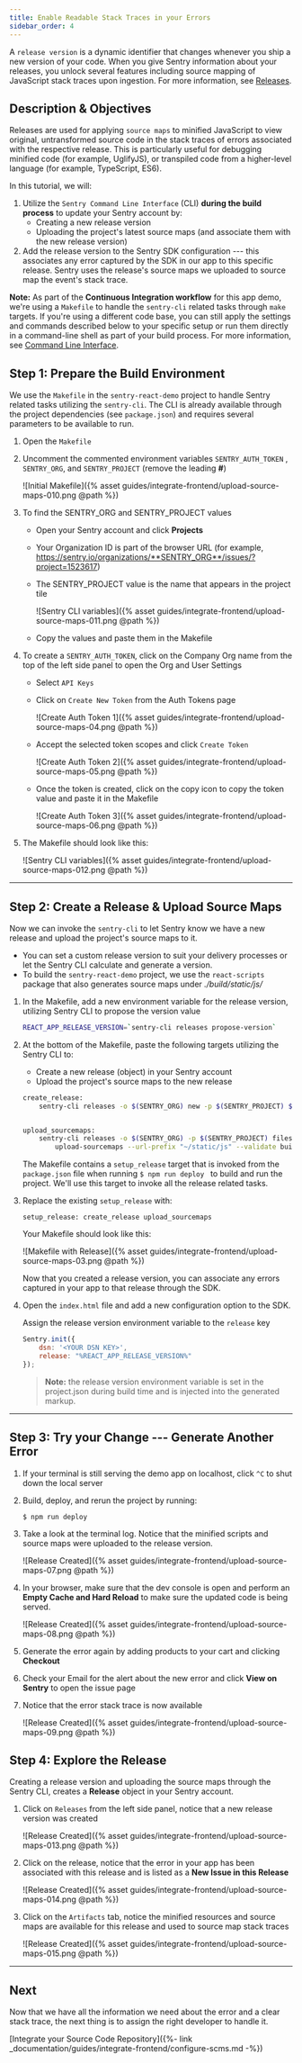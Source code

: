 ```yaml
---
title: Enable Readable Stack Traces in your Errors
sidebar_order: 4
---
```


 A `release version` is a dynamic identifier that changes whenever you ship a new version of your code. When you give Sentry information about your releases, you unlock several features including source mapping of JavaScript stack traces upon ingestion. For more information, see [Releases](https://docs.sentry.io/workflow/releases/?platform=browser).

## Description & Objectives
Releases are used for applying `source maps` to minified JavaScript to view original, untransformed source code in the stack traces of errors associated with the respective release. This is particularly useful for debugging minified code (for example, UglifyJS), or transpiled code from a higher-level language (for example, TypeScript, ES6).

 In this tutorial, we will: 
 1. Utilize the `Sentry Command Line Interface` (CLI) **during the build process** to update your Sentry account by:
    - Creating a new release version
    - Uploading the project's latest source maps (and associate them with the new release version)
2. Add the release version to the Sentry SDK configuration --- this associates any error captured by the SDK in our app to this specific release. Sentry uses the release's source maps we uploaded to source map the event's stack trace.

**Note:** As part of the **Continuous Integration workflow** for this app demo, we're using a `Makefile` to handle the `sentry-cli` related tasks through `make` targets. If you're using a different code base, you can still apply the settings and commands described below to your specific setup or run them directly in a command-line shell as part of your build process. For more information, see [Command Line Interface](https://docs.sentry.io/cli/).


<!-- ## Prerequisites -->

## Step 1: Prepare the Build Environment
We use the `Makefile` in the `sentry-react-demo` project to handle Sentry related tasks utilizing the `sentry-cli`. The CLI is already available through the project dependencies (see `package.json`) and requires several parameters to be available to run.

1. Open the `Makefile`

2. Uncomment the commented environment variables `SENTRY_AUTH_TOKEN` , `SENTRY_ORG`, and `SENTRY_PROJECT` (remove the leading **#**)
    
    ![Initial Makefile]({% asset guides/integrate-frontend/upload-source-maps-010.png @path %})
    

3. To find the SENTRY_ORG and SENTRY_PROJECT values
    - Open your Sentry account and click **Projects**
    - Your Organization ID is part of the browser URL (for example, https://sentry.io/organizations/**SENTRY_ORG**/issues/?project=1523617)
    - The SENTRY_PROJECT value is the name that appears in the project tile
        
        ![Sentry CLI variables]({% asset guides/integrate-frontend/upload-source-maps-011.png @path %})
    - Copy the values and paste them in the Makefile

4. To create a `SENTRY_AUTH_TOKEN`, click on the Company Org name from the top of the left side panel to open the Org and User Settings
    - Select `API Keys`
    - Click on `Create New Token` from the Auth Tokens page 
        
        ![Create Auth Token 1]({% asset guides/integrate-frontend/upload-source-maps-04.png @path %})
    
    - Accept the selected token scopes and click `Create Token`
        
        ![Create Auth Token 2]({% asset guides/integrate-frontend/upload-source-maps-05.png @path %})

    - Once the token is created, click on the copy icon to copy the token value and paste it in the Makefile

        ![Create Auth Token 3]({% asset guides/integrate-frontend/upload-source-maps-06.png @path %})


5. The Makefile should look like this:

    ![Sentry CLI variables]({% asset guides/integrate-frontend/upload-source-maps-012.png @path %})


***

## Step 2: Create a Release & Upload Source Maps

Now we can invoke the `sentry-cli` to let Sentry know we have a new release and upload the project's source maps to it. 
- You can set a custom release version to suit your delivery processes or let the Sentry CLI calculate and generate a version. 
- To build the `sentry-react-demo` project, we use the `react-scripts` package that also generates source maps under _./build/static/js/_

1. In the Makefile, add a new environment variable for the release version, utilizing Sentry CLI to propose the version value

    ```bash
    REACT_APP_RELEASE_VERSION=`sentry-cli releases propose-version`
    ```

2. At the bottom of the Makefile, paste the following targets utilizing the Sentry CLI to:
    - Create a new release (object) in your Sentry account
    - Upload the project's source maps to the new release 
    
    ```bash
    create_release:
        sentry-cli releases -o $(SENTRY_ORG) new -p $(SENTRY_PROJECT) $(REACT_APP_RELEASE_VERSION)


    upload_sourcemaps:
        sentry-cli releases -o $(SENTRY_ORG) -p $(SENTRY_PROJECT) files $(REACT_APP_RELEASE_VERSION) \
            upload-sourcemaps --url-prefix "~/static/js" --validate build/static/js
    ```

    The Makefile contains a `setup_release` target that is invoked from the `package.json` file when running  `$ npm run deploy ` to build and run the project.  We'll use this target to invoke all the release related tasks.

3. Replace the existing `setup_release` with: 

    ```Shell
    setup_release: create_release upload_sourcemaps
    ```

    Your Makefile should look like this:
        
    ![Makefile with Release]({% asset guides/integrate-frontend/upload-source-maps-03.png @path %})


    Now that you created a release version, you can associate any errors captured in your app to that release through the SDK.

4. Open the `index.html` file and add a new configuration option to the SDK. 
    
    Assign the release version environment variable to the `release` key


    ```JavaScript
    Sentry.init({
        dsn: '<YOUR DSN KEY>',
        release: "%REACT_APP_RELEASE_VERSION%"
    });
    ```
    
    > **Note:** the release version environment variable is set in the project.json during build time and is injected into the generated markup.

***


## Step 3: Try your Change --- Generate Another Error

1. If your terminal is still serving the demo app on localhost, click `^C` to shut down the local server

2.  Build, deploy, and rerun the project by running:
    
    ```Node
    $ npm run deploy
    ```
    
3. Take a look at the terminal log. Notice that the minified scripts and source maps were uploaded to the release version.

    ![Release Created]({% asset guides/integrate-frontend/upload-source-maps-07.png @path %})

4. In your browser, make sure that the dev console is open and perform an **Empty Cache and Hard Reload** to make sure the updated code is being served.
    
    ![Release Created]({% asset guides/integrate-frontend/upload-source-maps-08.png @path %})

5. Generate the error again by adding products to your cart and clicking **Checkout**

6. Check your Email for the alert about the new error and click **View on Sentry** to open the issue page

7. Notice that the error stack trace is now available 
    
    ![Release Created]({% asset guides/integrate-frontend/upload-source-maps-09.png @path %})

## Step 4: Explore the Release

Creating a release version and uploading the source maps through the Sentry CLI, creates a **Release** object in your Sentry account.

1. Click on `Releases` from the left side panel, notice that a new release version was created 

    ![Release Created]({% asset guides/integrate-frontend/upload-source-maps-013.png @path %})
    

2. Click on the release, notice that the error in your app has been associated with this release and is listed as a **New Issue in this Release** 

    ![Release Created]({% asset guides/integrate-frontend/upload-source-maps-014.png @path %})

3. Click on the `Artifacts` tab, notice the minified resources and source maps are available for this release and used to source map stack traces

    ![Release Created]({% asset guides/integrate-frontend/upload-source-maps-015.png @path %})

****



## Next
Now that we have all the information we need about the error and a clear stack trace, the next thing is to assign the right developer to handle it. 

[Integrate your Source Code Repository]({%- link _documentation/guides/integrate-frontend/configure-scms.md -%})
